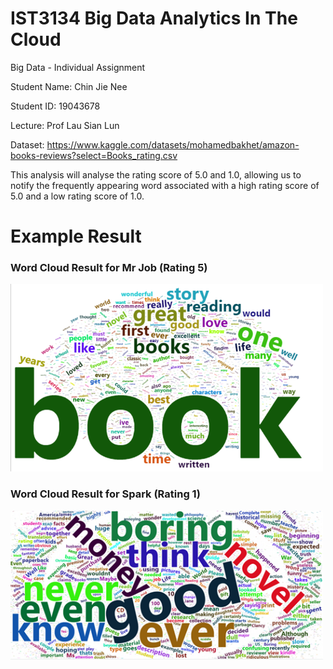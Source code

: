 # IST3134 Big Data Analytics In The Cloud
Big Data - Individual Assignment

Student Name: Chin Jie Nee

Student ID: 19043678

Lecture: Prof Lau Sian Lun

Dataset: https://www.kaggle.com/datasets/mohamedbakhet/amazon-books-reviews?select=Books_rating.csv

This analysis will analyse the rating score of 5.0 and 1.0, allowing us to notify the frequently appearing word associated with a high rating score of 5.0 and a low rating score of 1.0.

# Example Result

### Word Cloud Result for Mr Job (Rating 5)

<img src="IST3134%20Assignment/Hive%20and%20MrJob/Wordcloud/Rplot_MrJob%20(Rating%205).png" alt="Word Cloud Mr Job (Rating 5)" style="width:500px;">

### Word Cloud Result for Spark (Rating 1)

<img src="IST3134%20Assignment/Spark/Wordcloud/Rplot_spark%20(Rating%201).png" alt="Word Cloud Spark (Rating 1)" style="width:500px;">



